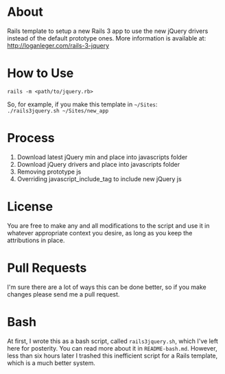 About
=====
Rails template to setup a new Rails 3 app to use the new jQuery drivers instead of the default prototype ones.  More information is available at: http://loganleger.com/rails-3-jquery

How to Use
==========
`rails -m <path/to/jquery.rb>`

So, for example, if you make this template in `~/Sites`:<br>
`./rails3jquery.sh ~/Sites/new_app`

Process
=======
1.  Download latest jQuery min and place into javascripts folder
2.  Download jQuery drivers and place into javascripts folder
3.  Removing prototype js
4.  Overriding javascript_include_tag to include new jQuery js

License
=======
You are free to make any and all modifications to the script and use it in whatever appropriate context you desire, as long as you keep the attributions in place.

Pull Requests
=============
I'm sure there are a lot of ways this can be done better, so if you make changes please send me a pull request.

Bash
====
At first, I wrote this as a bash script, called `rails3jquery.sh`, which I've left here for posterity. You can read more about it in `README-bash.md`. However, less than six hours later I trashed this inefficient script for a Rails template, which is a much better system.